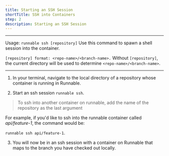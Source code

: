 ```yaml
---
title: Starting an SSH Session
shortTitle: SSH into Containers
step: 2
description: Starting an SSH Session
---
```


---

Usage:
`runnable ssh [repository]`
Use this command to spawn a shell session into the container.

`[repository] format: <repo-name>/<branch-name>.`
Without `[repository]`, the current directory will be used to determine `<repo-name>/<branch-name>`.

---

1. In your terminal, navigate to the local directory of a repository whose container is running in Runnable.

2. Start an ssh session
  `runnable ssh`.

  > To ssh into another container on runnable, add the name of the repository as the last argument

  For example, if you'd like to ssh into the runnable container called *api/feature-1*, the command would be:

  `runnable ssh api/feature-1`.

3. You will now be in an ssh session with a container on Runnable that maps to the branch you have checked out locally.
